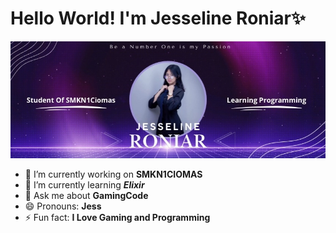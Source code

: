 # Hello World! I'm Jesseline Roniar✨
![Selineajasih](img/JESSELINE.png)

<!--
**Selineajasih/Selineajasih** is a ✨ _special_ ✨ repository because its `README.md` (this file) appears on your GitHub profile.

Here are some ideas to get you started:

- 🔭 I’m currently working on ...
- 🌱 I’m currently learning ...
- 👯 I’m looking to collaborate on ...
- 🤔 I’m looking for help with ...
- 💬 Ask me about ...
- 📫 How to reach me: ...
- 😄 Pronouns: ...
- ⚡ Fun fact: ...
-->
- 🔭 I’m currently working on **SMKN1CIOMAS**
- 🌱 I’m currently learning ***Elixir***
- 💬 Ask me about **GamingCode**
- 😄 Pronouns: **Jess**
- ⚡ Fun fact: **I Love Gaming and Programming**
